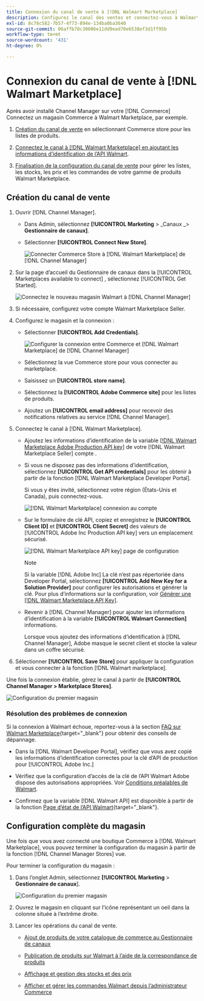 ```yaml
---
title: Connexion du canal de vente à [!DNL Walmart Marketplace]
description: Configurez le canal des ventes et connectez-vous à Walmart Marketplace.
exl-id: 8c78c582-7b57-4f73-894e-134ba0ba3640
source-git-commit: 06affb78c30086e11dd9ead70e6538ef3d1ff95b
workflow-type: tm+mt
source-wordcount: '431'
ht-degree: 0%

---
```


# Connexion du canal de vente à [!DNL Walmart Marketplace]

Après avoir installé Channel Manager sur votre [!DNL Commerce] Connectez un magasin Commerce à Walmart Marketplace, par exemple.

1. [Création du canal de vente](#create-the-sales-channel) en sélectionnant Commerce store pour les listes de produits.

1. [Connectez le canal à [!DNL Walmart Marketplace] en ajoutant les informations d’identification de l’API Walmart](#connect-the-channel-to-walmart-marketplace).

1. [Finalisation de la configuration du canal de vente](#complete-store-setup) pour gérer les listes, les stocks, les prix et les commandes de votre gamme de produits Walmart Marketplace.

## Création du canal de vente

1. Ouvrir [!DNL Channel Manager].

   - Dans Admin, sélectionnez **[!UICONTROL Marketing** > _Canaux _> **Gestionnaire de canaux]**.

   - Sélectionner **[!UICONTROL Connect New Store]**.

      ![Connecter Commerce Store à [!DNL Walmart Marketplace] de [!DNL Channel Manager]](assets/connect-commerce-store-to-marketplace.png)

1. Sur la page d’accueil du Gestionnaire de canaux dans la [!UICONTROL Marketplaces available to connect] , sélectionnez [!UICONTROL Get Started].

   ![Connectez le nouveau magasin Walmart à [!DNL Channel Manager]](assets/channel-manager-home.png)

1. Si nécessaire, configurez votre compte Walmart Marketplace Seller.

1. Configurez le magasin et la connexion :

   - Sélectionner **[!UICONTROL Add Credentials]**.

      ![Configurer la connexion entre Commerce et [!DNL Walmart Marketplace] de [!DNL Channel Manager]](assets/configure-commerce-to-marketplace-connection.png)

   - Sélectionnez la vue Commerce store pour vous connecter au marketplace.

   - Saisissez un **[!UICONTROL store name]**.

   - Sélectionnez la **[!UICONTROL Adobe Commerce site]** pour les listes de produits.

   - Ajoutez un **[!UICONTROL email address]** pour recevoir des notifications relatives au service [!DNL Channel Manager].

1. Connectez le canal à [!DNL Walmart Marketplace].

   - Ajoutez les informations d’identification de la variable [[!DNL Walmart Marketplace Adobe Production API key]](walmart-prerequisites.md#generate-a-walmart-marketplace-production-api-key) de votre [!DNL Walmart Marketplace Seller] compte .

   - Si vous ne disposez pas des informations d’identification, sélectionnez **[!UICONTROL Get API credentials]** pour les obtenir à partir de la fonction [!DNL Walmart Marketplace Developer Portal].

      Si vous y êtes invité, sélectionnez votre région (États-Unis et Canada), puis connectez-vous.

      ![[!DNL Walmart Marketplace] connexion au compte](assets/walmart-marketplace-login-page.png)

   - Sur le formulaire de clé API, copiez et enregistrez le **[!UICONTROL Client ID]** et **[!UICONTROL Client Secret]** des valeurs de [!UICONTROL Adobe Inc Production API key] vers un emplacement sécurisé.

      ![[!DNL Walmart Marketplace API key] page de configuration](assets/walmart-api-key-management-form.png)

      >[!NOTE]
      >
      >Si la variable [!DNL Adobe Inc] La clé n’est pas répertoriée dans Developer Portal, sélectionnez **[!UICONTROL Add New Key for a Solution Provider]** pour configurer les autorisations et générer la clé. Pour plus d’informations sur la configuration, voir [Générer une [!DNL Walmart Marketplace API Key]](walmart-prerequisites.md#generate-a-walmart-marketplace-api-key).

   - Revenir à [!DNL Channel Manager] pour ajouter les informations d’identification à la variable **[!UICONTROL Walmart Connection]** informations.

      Lorsque vous ajoutez des informations d’identification à [!DNL Channel Manager], Adobe masque le secret client et stocke la valeur dans un coffre sécurisé.

1. Sélectionner **[!UICONTROL Save Store]** pour appliquer la configuration et vous connecter à la fonction [!DNL Walmart marketplace].

Une fois la connexion établie, gérez le canal à partir de **[!UICONTROL Channel Manager > Marketplace Stores]**.

![Configuration du premier magasin](assets/channel-manager-setup-first-store.png)

### Résolution des problèmes de connexion

Si la connexion à Walmart échoue, reportez-vous à la section [FAQ sur Walmart Marketplace](https://developer.walmart.com/faq/us/faq-auth/){target=&quot;_blank&quot;} pour obtenir des conseils de dépannage.

- Dans la [!DNL Walmart Developer Portal], vérifiez que vous avez copié les informations d’identification correctes pour la clé d’API de production pour [!UICONTROL Adobe Inc.]

- Vérifiez que la configuration d’accès de la clé de l’API Walmart Adobe dispose des autorisations appropriées. Voir [Conditions préalables de Walmart](walmart-prerequisites.md##generate-a-walmart-marketplace-api-key).

- Confirmez que la variable [!DNL Walmart API] est disponible à partir de la fonction [Page d’état de l’API Walmart](https://developer.walmart.com/us/whats-new/new-api-status-information-now-available/){target=&quot;_blank&quot;}.

## Configuration complète du magasin

Une fois que vous avez connecté une boutique Commerce à [!DNL Walmart Marketplace], vous pouvez terminer la configuration du magasin à partir de la fonction [!DNL Channel Manager Stores] vue.

Pour terminer la configuration du magasin :

1. Dans l’onglet Admin, sélectionnez **[!UICONTROL Marketing** > **Gestionnaire de canaux**].

   ![Configuration du premier magasin](assets/channel-manager-setup-first-store.png)

1. Ouvrez le magasin en cliquant sur l’icône représentant un oeil dans la colonne située à l’extrême droite.

1. Lancer les opérations du canal de vente.

   - [Ajout de produits de votre catalogue de commerce au Gestionnaire de canaux](add-products-to-connected-channel.md)

   - [Publication de produits sur Walmart à l’aide de la correspondance de produits](publish-listings-to-marketplace.md)

   - [Affichage et gestion des stocks et des prix](inventory-and-price-updates.md)

   - [Afficher et gérer les commandes Walmart depuis l’administrateur Commerce](manage-orders.md)
